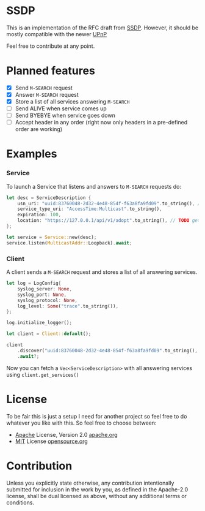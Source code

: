 # SSDP
This is an implementation of the RFC draft from [SSDP](https://datatracker.ietf.org/doc/html/draft-cai-ssdp-v1-03).
However, it should be mostly compatible with the newer [UPnP](https://openconnectivity.org/upnp-specs/UPnP-arch-DeviceArchitecture-v2.0-20200417.pdf)

Feel free to contribute at any point.

# Planned features
 - [x] Send `M-SEARCH` request
 - [x] Answer `M-SEARCH` request
 - [x] Store a list of all services answering `M-SEARCH`
 - [ ] Send ALIVE when service comes up
 - [ ] Send BYEBYE when service goes down
 - [ ] Accept header in any order (right now only headers in a pre-defined order are working)

# Examples

### Service
To launch a Service that listens and answers to `M-SEARCH` requests do:

```rust
let desc = ServiceDescription {
    usn_uri: "uuid:83760048-2d32-4e48-854f-f63a8fa9fd09".to_string(), // TODO get from db
    service_type_uri: "AccessTime:Multicast".to_string(),
    expiration: 100,
    location: "https://127.0.0.1/api/v1/adopt".to_string(), // TODO get a servername from conf
};

let service = Service::new(desc);
service.listen(MulticastAddr::Loopback).await;
```

### Client
A client sends a `M-SEARCH` request and stores a list of all answering services.

```rust
let log = LogConfig{
    syslog_server: None,
    syslog_port: None,
    syslog_protocol: None,
    log_level: Some("trace".to_string()),
};

log.initialize_logger();

let client = Client::default();

client
    .discover("uuid:83760048-2d32-4e48-854f-f63a8fa9fd09".to_string(), MulticastAddr::Loopback, "AccessTime:Multicast".to_string())
    .await?;
```

Now you can fetch a `Vec<ServiceDescription>` with all answering services using `client.get_services()`

# License
To be fair this is just a setup I need for another project so feel free to do whatever you like with this. So feel free to choose between:
 - [Apache](APACHE-LICENSE.txt) License, Version 2.0 [apache.org](http://www.apache.org/licenses/LICENSE-2.0)
 - [MIT](MIT-LICENSE.txt) License [opensource.org](http://opensource.org/licenses/MIT)

# Contribution
Unless you explicitly state otherwise, any contribution intentionally submitted for inclusion in the work by you, as defined in the Apache-2.0 license, shall be dual licensed as above, without any additional terms or conditions.
